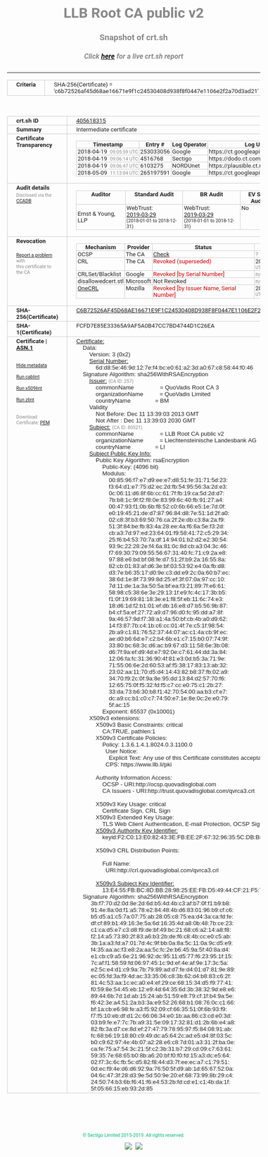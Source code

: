 # LLB Root CA public v2
### Snapshot of crt.sh
##### Click [here](https://crt.sh/?q=C6B72526AF45D68AE16671E9F1C24530408D938F8F0447E1106E2F2A70D3AD21) for a live crt.sh report

---
<!DOCTYPE HTML PUBLIC "-//W3C//DTD HTML 4.0 Transitional//EN">
<HTML>
<HEAD>
  <META http-equiv="Content-Type" content="text/html; charset=UTF-8">
  <TITLE>crt.sh | c6b72526af45d68ae16671e9f1c24530408d938f8f0447e1106e2f2a70d3ad21</TITLE>
  <META name="description" content="Free CT Log Certificate Search Tool from Sectigo (formerly Comodo CA)">
  <META name="keywords" content="crt.sh, CT, Certificate Transparency, Certificate Search, SSL Certificate, Sectigo, Comodo CA">
  <LINK href="//fonts.googleapis.com/css?family=Roboto+Mono|Roboto:400,400i,700,700i" rel="stylesheet">
  <STYLE type="text/css">
    a {
      white-space: nowrap;
    }
    body {
      color: #888888;
      font: 12pt Roboto, sans-serif;
      padding-top: 10px;
      text-align: center
    }
    form {
      margin: 0px
    }
    span {
      border-radius: 10px
    }
    span.heading {
      color: #888888;
      font: 12pt Roboto, sans-serif
    }
    span.title {
      background-color: #00B373;
      color: #FFFFFF;
      font: bold 18pt Roboto, sans-serif;
      padding: 0px 5px
    }
    span.text {
      color: #888888;
      font: 10pt Roboto, sans-serif
    }
    span.whiteongrey {
      background-color: #D9D9D6;
      color: #FFFFFF;
      font: bold 18pt Roboto, sans-serif;
      padding: 0px 5px
    }
    table {
      border-collapse: collapse;
      color: #222222;
      font: 10pt Roboto, sans-serif;
      margin-left: auto;
      margin-right: auto
    }
    table.options {
      border: none;
      margin-left: 10px
    }
    td, th {
      border: 1px solid #CCCCCC;
      padding: 0px 2px;
      text-align: left;
      vertical-align: top
    }
    td.outer, th.outer {
      border: 1px solid #CCCCCC;
      padding: 2px 20px;
      text-align: left
    }
    th.heading {
      color: #888888;
      font: bold italic 12pt Roboto, sans-serif;
      padding: 20px 0px 0px;
      text-align: center
    }
    th.options, td.options {
      border: none;
      vertical-align: middle
    }
    td.text {
      font: 10pt "Roboto Mono", sans-serif;
      padding: 2px 20px
    }
    td.heading {
      border: none;
      color: #888888;
      font: 12pt Roboto, sans-serif;
      padding-top: 20px;
      text-align: center
    }
    table.lint td, th {
      text-align: center
    }
    .button {
      background-color: #00B373;
      border-radius: 10px;
      color: #FFFFFF;
      font: bold 13pt Roboto, sans-serif
    }
    .copyright {
      font: 8pt Roboto, sans-serif;
      color: #00B373
    }
    .input {
      border: 1px solid #888888;
      font-weight: bold;
      text-align: center
    }
    .small {
      font: 8pt Roboto, sans-serif;
      color: #888888
    }
    .error {
      background-color: #FFDFDF;
      color: #CC0000;
      font-weight: bold
    }
    .fatal {
      background-color: #0000AA;
      color: #FFFFFF;
      font-weight: bold
    }
    .notice {
      background-color: #FFFFDF;
      color: #606000
    }
    .warning {
      background-color: #FFEFDF;
      color: #DF6000
    }
  </STYLE>
</HEAD>
<BODY>

<TABLE>
  <TR>
    <TH class="outer">Criteria</TH>
    <TD class="outer">SHA-256(Certificate) = 'c6b72526af45d68ae16671e9f1c24530408d938f8f0447e1106e2f2a70d3ad21'</TD>
  </TR>
</TABLE>
<BR>
<TABLE>
  <TR>
    <TH class="outer">crt.sh ID</TH>
    <TD class="outer"><A href="?id=405618315">405618315</A></TD>
  </TR>
  <TR>
    <TH class="outer">Summary</TH>
    <TD class="outer">Intermediate certificate</TD>
  </TR>
  <TR>
    <TH class="outer">Certificate<BR>Transparency</TH>
    <TD class="outer">
<TABLE class="options" style="margin-left:0px">
  <TR>
    <TH>Timestamp</TH>
    <TH>Entry #</TH>
    <TH>Log Operator</TH>
    <TH>Log URL</TH>
  </TR>
  <TR>
    <TD>2018-04-19&nbsp; <FONT class="small">09:05:59 UTC</FONT></TD>
    <TD>253033056</TD>
    <TD>Google</TD>
    <TD>https://ct.googleapis.com/rocketeer</TD>
  </TR>
  <TR>
    <TD>2018-04-19&nbsp; <FONT class="small">09:06:14 UTC</FONT></TD>
    <TD>4516768</TD>
    <TD>Sectigo</TD>
    <TD>https://dodo.ct.comodo.com</TD>
  </TR>
  <TR>
    <TD>2018-04-19&nbsp; <FONT class="small">09:06:47 UTC</FONT></TD>
    <TD>6103275</TD>
    <TD>NORDUnet</TD>
    <TD>https://plausible.ct.nordu.net</TD>
  </TR>
  <TR>
    <TD>2018-05-09&nbsp; <FONT class="small">11:13:04 UTC</FONT></TD>
    <TD>265197591</TD>
    <TD>Google</TD>
    <TD>https://ct.googleapis.com/pilot</TD>
  </TR>
</TABLE>
    </TD>
  </TR>
  <TR>
    <TH class="outer">Audit details<BR>
      <DIV class="small" style="padding-top:3px">Disclosed via the
        <A href="//ccadb-public.secure.force.com/mozilla/PublicAllIntermediateCerts" target="_blank">CCADB</A></DIV>
    </TH>
    <TD class="outer">
<TABLE class="options" style="margin-left:0px">
  <TR>
    <TH>Auditor</TH>
    <TH>Standard Audit</TH>
    <TH>BR Audit</TH>
    <TH>EV SSL Audit</TH>
    <TH>Documents</TH>
    <TH>CCADB</TH>
    <TH>Root Owner / Certificate</TH>
  </TR>
  <TR>
    <TD style="vertical-align:middle">Ernst & Young, LLP</TD>
    <TD>WebTrust:
      <A href="https://www.cpacanada.ca/generichandlers/CPACHandler.ashx?attachmentid=227627" target="_blank">2019-03-29</A>
      <BR><FONT style="font-size:8pt">(2018-01-01 to 2018-12-31)</FONT></TD>
    <TD>WebTrust:
      <A href="https://www.cpacanada.ca/generichandlers/CPACHandler.ashx?attachmentid=227628" target="_blank">2019-03-29</A>
      <BR><FONT style="font-size:8pt">(2018-01-01 to 2018-12-31)</FONT></TD>
    <TD>No    <TD>
      <A href="https://www.quovadisglobal.com/~/media/Files/Repository/QV_RCA1_RCA3_CPCPS_V4_25.ashx" target="blank">CP</A>
      <A href="https://www.quovadisglobal.com/~/media/Files/Repository/QV_RCA2_CPCPS_v2.5.ashx" target="blank">CPS</A>
    </TD>
    <TD><A href="//ccadb.force.com/0011J00001FCJEtQAP" target="_blank">0011J00001FCJEtQAP</A></TD>
    <TD><A href="/?id=6929">QuoVadis</A></TD>
  </TR>
</TABLE>
    </TD>
  </TR>
  <TR>
    <TH class="outer">Revocation<BR><BR>
      <DIV class="small" style="padding-top:3px"><A href="?id=405618315&opt=problemreporting">Report a problem</A> with<BR>this certificate to the CA</DIV></TH>
    <TD class="outer">
      <TABLE class="options" style="margin-left:0px">
        <TR>
          <TH>Mechanism</TH>
          <TH>Provider</TH>
          <TH>Status</TH>
          <TH>Revocation Date</TH>
          <TH>Last Observed in CRL</TH>
          <TH>Last Checked <SPAN style="color:#CC0000;vertical-align:middle;font-size:70%;font-weight:normal">(Error)</SPAN></TH>
        </TR>
        <TR>
          <TD>OCSP</TD>
          <TD>The CA</TD>
          <TD><A href="?id=405618315&opt=ocsp">Check</A></TD>
          <TD><SPAN style="color:#888888">?</SPAN></TD>
          <TD><SPAN style="color:#888888">n/a</SPAN></TD>
          <TD><SPAN style="color:#888888">?</SPAN></TD>
        </TR>
        <TR>
          <TD>CRL</TD>
          <TD>The CA</TD>
          <TD><SPAN style="color:#CC0000">Revoked (superseded)</SPAN></TD><TD>2018-04-13&nbsp; <FONT class="small">14:14:51 UTC</FONT></TD><TD>2019-10-02&nbsp; <FONT class="small">20:46:55 UTC</FONT></TD><TD>2019-12-04&nbsp; <FONT class="small">17:11:31 UTC</FONT></TD>
        </TR>
        <TR>
          <TD>CRLSet/Blacklist</TD>
          <TD>Google</TD>
          <TD><SPAN style="color:#CC0000">Revoked [by Serial Number]</SPAN></TD>
          <TD><SPAN style="color:#888888">n/a</SPAN></TD>
          <TD><SPAN style="color:#888888">n/a</SPAN></TD>
          <TD><SPAN style="color:#888888">n/a</SPAN></TD>
        </TR>
        <TR>
          <TD>disallowedcert.stl</TD>
          <TD>Microsoft</TD>
          <TD>Not Revoked</TD>
          <TD><SPAN style="color:#888888">n/a</SPAN></TD>
          <TD><SPAN style="color:#888888">n/a</SPAN></TD>
          <TD><SPAN style="color:#888888">n/a</SPAN></TD>
        </TR>
        <TR>
          <TD><A href="/mozilla-onecrl" target="_blank">OneCRL</A></TD>
          <TD>Mozilla</TD>
          <TD><SPAN style="color:#CC0000">Revoked [by Issuer Name, Serial Number]</SPAN></TD><TD>2018-05-01&nbsp; <FONT class="small">20:04:01 UTC</FONT></TD>
          <TD><SPAN style="color:#888888">n/a</SPAN></TD>
          <TD><SPAN style="color:#888888">n/a</SPAN></TD>
        </TR>
      </TABLE>
    </TD>
  </TR>
  <TR>
    <TH class="outer">SHA-256(Certificate)</TH>
    <TD class="outer"><A href="//censys.io/certificates/c6b72526af45d68ae16671e9f1c24530408d938f8f0447e1106e2f2a70d3ad21">C6B72526AF45D68AE16671E9F1C24530408D938F8F0447E1106E2F2A70D3AD21</A></TD>
  </TR>
  <TR>
    <TH class="outer">SHA-1(Certificate)</TH>
    <TD class="outer">FCFD7E85E33365A9AF5A0B47CC7BD4744D1C26EA</TD>
  </TR>
  <TR>
    <TH class="outer">Certificate | <A href="?asn1=405618315">ASN.1</A>
      <SPAN class="small"><BR>
      <BR><BR><A href="?id=405618315&opt=nometadata">Hide metadata</A>
      <BR><BR><A href="?id=405618315&opt=cablint">Run cablint</A>
      <BR><BR><A href="?id=405618315&opt=x509lint">Run x509lint</A>
      <BR><BR><A href="?id=405618315&opt=zlint">Run zlint</A>
      <BR><BR><BR>Download Certificate: <A href="?d=405618315">PEM</A>
      </SPAN>
    </TH>
    <TD class="text"><A href="?d=405618315">Certificate:</A><BR>&nbsp;&nbsp;&nbsp;&nbsp;Data:<BR>&nbsp;&nbsp;&nbsp;&nbsp;&nbsp;&nbsp;&nbsp;&nbsp;Version:&nbsp;3&nbsp;(0x2)<BR>&nbsp;&nbsp;&nbsp;&nbsp;&nbsp;&nbsp;&nbsp;&nbsp;<A href="?serial=6dd85e469d127ef4bce061a23da067c85844f046">Serial&nbsp;Number:</A><BR>&nbsp;&nbsp;&nbsp;&nbsp;&nbsp;&nbsp;&nbsp;&nbsp;&nbsp;&nbsp;&nbsp;&nbsp;6d:d8:5e:46:9d:12:7e:f4:bc:e0:61:a2:3d:a0:67:c8:58:44:f0:46<BR>&nbsp;&nbsp;&nbsp;&nbsp;Signature&nbsp;Algorithm:&nbsp;sha256WithRSAEncryption<BR>&nbsp;&nbsp;&nbsp;&nbsp;&nbsp;&nbsp;&nbsp;&nbsp;<A href="?caid=257">Issuer:</A> <SPAN class="small">(CA ID: 257)</SPAN><BR>&nbsp;&nbsp;&nbsp;&nbsp;&nbsp;&nbsp;&nbsp;&nbsp;&nbsp;&nbsp;&nbsp;&nbsp;commonName&nbsp;&nbsp;&nbsp;&nbsp;&nbsp;&nbsp;&nbsp;&nbsp;&nbsp;&nbsp;&nbsp;&nbsp;&nbsp;&nbsp;&nbsp;&nbsp;=&nbsp;QuoVadis&nbsp;Root&nbsp;CA&nbsp;3<BR>&nbsp;&nbsp;&nbsp;&nbsp;&nbsp;&nbsp;&nbsp;&nbsp;&nbsp;&nbsp;&nbsp;&nbsp;organizationName&nbsp;&nbsp;&nbsp;&nbsp;&nbsp;&nbsp;&nbsp;&nbsp;&nbsp;&nbsp;=&nbsp;QuoVadis&nbsp;Limited<BR>&nbsp;&nbsp;&nbsp;&nbsp;&nbsp;&nbsp;&nbsp;&nbsp;&nbsp;&nbsp;&nbsp;&nbsp;countryName&nbsp;&nbsp;&nbsp;&nbsp;&nbsp;&nbsp;&nbsp;&nbsp;&nbsp;&nbsp;&nbsp;&nbsp;&nbsp;&nbsp;&nbsp;=&nbsp;BM<BR>&nbsp;&nbsp;&nbsp;&nbsp;&nbsp;&nbsp;&nbsp;&nbsp;Validity<BR>&nbsp;&nbsp;&nbsp;&nbsp;&nbsp;&nbsp;&nbsp;&nbsp;&nbsp;&nbsp;&nbsp;&nbsp;Not&nbsp;Before:&nbsp;Dec&nbsp;11&nbsp;13:39:03&nbsp;2013&nbsp;GMT<BR>&nbsp;&nbsp;&nbsp;&nbsp;&nbsp;&nbsp;&nbsp;&nbsp;&nbsp;&nbsp;&nbsp;&nbsp;Not&nbsp;After&nbsp;:&nbsp;Dec&nbsp;11&nbsp;13:39:03&nbsp;2030&nbsp;GMT<BR>&nbsp;&nbsp;&nbsp;&nbsp;&nbsp;&nbsp;&nbsp;&nbsp;<A href="?caid=80521">Subject:</A> <SPAN class="small">(CA ID: 80521)</SPAN><BR>&nbsp;&nbsp;&nbsp;&nbsp;&nbsp;&nbsp;&nbsp;&nbsp;&nbsp;&nbsp;&nbsp;&nbsp;commonName&nbsp;&nbsp;&nbsp;&nbsp;&nbsp;&nbsp;&nbsp;&nbsp;&nbsp;&nbsp;&nbsp;&nbsp;&nbsp;&nbsp;&nbsp;&nbsp;=&nbsp;LLB&nbsp;Root&nbsp;CA&nbsp;public&nbsp;v2<BR>&nbsp;&nbsp;&nbsp;&nbsp;&nbsp;&nbsp;&nbsp;&nbsp;&nbsp;&nbsp;&nbsp;&nbsp;organizationName&nbsp;&nbsp;&nbsp;&nbsp;&nbsp;&nbsp;&nbsp;&nbsp;&nbsp;&nbsp;=&nbsp;Liechtensteinische&nbsp;Landesbank&nbsp;AG<BR>&nbsp;&nbsp;&nbsp;&nbsp;&nbsp;&nbsp;&nbsp;&nbsp;&nbsp;&nbsp;&nbsp;&nbsp;countryName&nbsp;&nbsp;&nbsp;&nbsp;&nbsp;&nbsp;&nbsp;&nbsp;&nbsp;&nbsp;&nbsp;&nbsp;&nbsp;&nbsp;&nbsp;=&nbsp;LI<BR>&nbsp;&nbsp;&nbsp;&nbsp;&nbsp;&nbsp;&nbsp;&nbsp;<A href="?spkisha256=2b208794f41711afec7f21d70df971f50d7fd3a2e2443af3046cc74c96dc0c51">Subject&nbsp;Public&nbsp;Key&nbsp;Info:</A><BR>&nbsp;&nbsp;&nbsp;&nbsp;&nbsp;&nbsp;&nbsp;&nbsp;&nbsp;&nbsp;&nbsp;&nbsp;Public&nbsp;Key&nbsp;Algorithm:&nbsp;rsaEncryption<BR>&nbsp;&nbsp;&nbsp;&nbsp;&nbsp;&nbsp;&nbsp;&nbsp;&nbsp;&nbsp;&nbsp;&nbsp;&nbsp;&nbsp;&nbsp;&nbsp;Public-Key:&nbsp;(4096&nbsp;bit)<BR>&nbsp;&nbsp;&nbsp;&nbsp;&nbsp;&nbsp;&nbsp;&nbsp;&nbsp;&nbsp;&nbsp;&nbsp;&nbsp;&nbsp;&nbsp;&nbsp;Modulus:<BR>&nbsp;&nbsp;&nbsp;&nbsp;&nbsp;&nbsp;&nbsp;&nbsp;&nbsp;&nbsp;&nbsp;&nbsp;&nbsp;&nbsp;&nbsp;&nbsp;&nbsp;&nbsp;&nbsp;&nbsp;00:85:96:f7:e7:d9:ee:e7:d8:51:fe:31:71:5d:23:<BR>&nbsp;&nbsp;&nbsp;&nbsp;&nbsp;&nbsp;&nbsp;&nbsp;&nbsp;&nbsp;&nbsp;&nbsp;&nbsp;&nbsp;&nbsp;&nbsp;&nbsp;&nbsp;&nbsp;&nbsp;f3:64:d1:e7:75:d2:ec:2d:fb:54:95:56:3a:2d:e3:<BR>&nbsp;&nbsp;&nbsp;&nbsp;&nbsp;&nbsp;&nbsp;&nbsp;&nbsp;&nbsp;&nbsp;&nbsp;&nbsp;&nbsp;&nbsp;&nbsp;&nbsp;&nbsp;&nbsp;&nbsp;0c:06:11:d6:8f:6b:cc:61:7f:fb:19:ca:5d:2d:d7:<BR>&nbsp;&nbsp;&nbsp;&nbsp;&nbsp;&nbsp;&nbsp;&nbsp;&nbsp;&nbsp;&nbsp;&nbsp;&nbsp;&nbsp;&nbsp;&nbsp;&nbsp;&nbsp;&nbsp;&nbsp;7b:b8:1c:9f:f2:f8:0e:83:99:6c:40:fb:91:27:a4:<BR>&nbsp;&nbsp;&nbsp;&nbsp;&nbsp;&nbsp;&nbsp;&nbsp;&nbsp;&nbsp;&nbsp;&nbsp;&nbsp;&nbsp;&nbsp;&nbsp;&nbsp;&nbsp;&nbsp;&nbsp;00:47:93:f1:0b:6b:f8:52:c0:6b:66:e5:1e:7d:0f:<BR>&nbsp;&nbsp;&nbsp;&nbsp;&nbsp;&nbsp;&nbsp;&nbsp;&nbsp;&nbsp;&nbsp;&nbsp;&nbsp;&nbsp;&nbsp;&nbsp;&nbsp;&nbsp;&nbsp;&nbsp;e0:19:45:21:de:d7:87:96:84:d8:7e:51:1d:2f:a0:<BR>&nbsp;&nbsp;&nbsp;&nbsp;&nbsp;&nbsp;&nbsp;&nbsp;&nbsp;&nbsp;&nbsp;&nbsp;&nbsp;&nbsp;&nbsp;&nbsp;&nbsp;&nbsp;&nbsp;&nbsp;02:c8:3f:b3:69:50:76:ca:2f:2e:db:c3:8a:2a:f9:<BR>&nbsp;&nbsp;&nbsp;&nbsp;&nbsp;&nbsp;&nbsp;&nbsp;&nbsp;&nbsp;&nbsp;&nbsp;&nbsp;&nbsp;&nbsp;&nbsp;&nbsp;&nbsp;&nbsp;&nbsp;51:3f:84:be:fb:83:4a:28:ee:4a:f6:6a:5e:f3:2d:<BR>&nbsp;&nbsp;&nbsp;&nbsp;&nbsp;&nbsp;&nbsp;&nbsp;&nbsp;&nbsp;&nbsp;&nbsp;&nbsp;&nbsp;&nbsp;&nbsp;&nbsp;&nbsp;&nbsp;&nbsp;cb:a3:7d:97:ed:23:64:01:f9:58:41:72:c5:29:34:<BR>&nbsp;&nbsp;&nbsp;&nbsp;&nbsp;&nbsp;&nbsp;&nbsp;&nbsp;&nbsp;&nbsp;&nbsp;&nbsp;&nbsp;&nbsp;&nbsp;&nbsp;&nbsp;&nbsp;&nbsp;25:f6:b4:53:70:7a:df:14:94:01:b2:d2:e2:30:54:<BR>&nbsp;&nbsp;&nbsp;&nbsp;&nbsp;&nbsp;&nbsp;&nbsp;&nbsp;&nbsp;&nbsp;&nbsp;&nbsp;&nbsp;&nbsp;&nbsp;&nbsp;&nbsp;&nbsp;&nbsp;93:9c:22:28:2e:f4:6a:81:0c:8d:cb:a3:04:3c:46:<BR>&nbsp;&nbsp;&nbsp;&nbsp;&nbsp;&nbsp;&nbsp;&nbsp;&nbsp;&nbsp;&nbsp;&nbsp;&nbsp;&nbsp;&nbsp;&nbsp;&nbsp;&nbsp;&nbsp;&nbsp;f7:69:30:79:09:55:56:67:31:40:fc:71:c9:2a:e8:<BR>&nbsp;&nbsp;&nbsp;&nbsp;&nbsp;&nbsp;&nbsp;&nbsp;&nbsp;&nbsp;&nbsp;&nbsp;&nbsp;&nbsp;&nbsp;&nbsp;&nbsp;&nbsp;&nbsp;&nbsp;97:88:e6:bd:bf:08:fe:d7:51:2f:b9:2a:16:55:8a:<BR>&nbsp;&nbsp;&nbsp;&nbsp;&nbsp;&nbsp;&nbsp;&nbsp;&nbsp;&nbsp;&nbsp;&nbsp;&nbsp;&nbsp;&nbsp;&nbsp;&nbsp;&nbsp;&nbsp;&nbsp;82:cb:01:83:af:d6:3e:bf:03:53:92:e4:0a:fb:d8:<BR>&nbsp;&nbsp;&nbsp;&nbsp;&nbsp;&nbsp;&nbsp;&nbsp;&nbsp;&nbsp;&nbsp;&nbsp;&nbsp;&nbsp;&nbsp;&nbsp;&nbsp;&nbsp;&nbsp;&nbsp;d3:7e:b6:35:17:d0:9e:c3:dd:e9:2c:0a:60:b7:ec:<BR>&nbsp;&nbsp;&nbsp;&nbsp;&nbsp;&nbsp;&nbsp;&nbsp;&nbsp;&nbsp;&nbsp;&nbsp;&nbsp;&nbsp;&nbsp;&nbsp;&nbsp;&nbsp;&nbsp;&nbsp;38:6d:1e:8f:73:99:8d:25:ef:3f:07:0a:97:cc:10:<BR>&nbsp;&nbsp;&nbsp;&nbsp;&nbsp;&nbsp;&nbsp;&nbsp;&nbsp;&nbsp;&nbsp;&nbsp;&nbsp;&nbsp;&nbsp;&nbsp;&nbsp;&nbsp;&nbsp;&nbsp;7d:11:de:1a:3a:50:5a:bf:ea:f3:21:89:7f:e6:61:<BR>&nbsp;&nbsp;&nbsp;&nbsp;&nbsp;&nbsp;&nbsp;&nbsp;&nbsp;&nbsp;&nbsp;&nbsp;&nbsp;&nbsp;&nbsp;&nbsp;&nbsp;&nbsp;&nbsp;&nbsp;58:98:c5:38:6e:3e:29:13:1f:e9:fc:4c:17:3b:b5:<BR>&nbsp;&nbsp;&nbsp;&nbsp;&nbsp;&nbsp;&nbsp;&nbsp;&nbsp;&nbsp;&nbsp;&nbsp;&nbsp;&nbsp;&nbsp;&nbsp;&nbsp;&nbsp;&nbsp;&nbsp;f1:0f:19:69:81:18:3e:e1:f8:5f:eb:11:6c:74:e3:<BR>&nbsp;&nbsp;&nbsp;&nbsp;&nbsp;&nbsp;&nbsp;&nbsp;&nbsp;&nbsp;&nbsp;&nbsp;&nbsp;&nbsp;&nbsp;&nbsp;&nbsp;&nbsp;&nbsp;&nbsp;18:d6:1d:f2:b1:01:ef:db:16:e8:d7:b5:56:9b:87:<BR>&nbsp;&nbsp;&nbsp;&nbsp;&nbsp;&nbsp;&nbsp;&nbsp;&nbsp;&nbsp;&nbsp;&nbsp;&nbsp;&nbsp;&nbsp;&nbsp;&nbsp;&nbsp;&nbsp;&nbsp;b4:cf:5a:ef:27:72:a9:d7:96:d0:fc:95:dd:a7:8f:<BR>&nbsp;&nbsp;&nbsp;&nbsp;&nbsp;&nbsp;&nbsp;&nbsp;&nbsp;&nbsp;&nbsp;&nbsp;&nbsp;&nbsp;&nbsp;&nbsp;&nbsp;&nbsp;&nbsp;&nbsp;9a:46:57:9d:f7:38:a1:4a:50:bf:cb:4b:a0:d9:62:<BR>&nbsp;&nbsp;&nbsp;&nbsp;&nbsp;&nbsp;&nbsp;&nbsp;&nbsp;&nbsp;&nbsp;&nbsp;&nbsp;&nbsp;&nbsp;&nbsp;&nbsp;&nbsp;&nbsp;&nbsp;14:f3:87:7b:c4:1b:c6:cc:01:4f:7e:c5:1f:98:54:<BR>&nbsp;&nbsp;&nbsp;&nbsp;&nbsp;&nbsp;&nbsp;&nbsp;&nbsp;&nbsp;&nbsp;&nbsp;&nbsp;&nbsp;&nbsp;&nbsp;&nbsp;&nbsp;&nbsp;&nbsp;2b:a9:c1:81:76:52:37:44:07:ac:c1:4a:cb:9f:ec:<BR>&nbsp;&nbsp;&nbsp;&nbsp;&nbsp;&nbsp;&nbsp;&nbsp;&nbsp;&nbsp;&nbsp;&nbsp;&nbsp;&nbsp;&nbsp;&nbsp;&nbsp;&nbsp;&nbsp;&nbsp;ae:d0:b6:6d:e7:c2:b4:6b:e1:c7:15:b0:07:74:9f:<BR>&nbsp;&nbsp;&nbsp;&nbsp;&nbsp;&nbsp;&nbsp;&nbsp;&nbsp;&nbsp;&nbsp;&nbsp;&nbsp;&nbsp;&nbsp;&nbsp;&nbsp;&nbsp;&nbsp;&nbsp;33:80:bc:68:3c:d6:ac:b9:67:d3:11:58:6e:3b:08:<BR>&nbsp;&nbsp;&nbsp;&nbsp;&nbsp;&nbsp;&nbsp;&nbsp;&nbsp;&nbsp;&nbsp;&nbsp;&nbsp;&nbsp;&nbsp;&nbsp;&nbsp;&nbsp;&nbsp;&nbsp;d6:7f:9a:ef:d9:4d:e7:92:0e:c7:61:44:dd:3a:84:<BR>&nbsp;&nbsp;&nbsp;&nbsp;&nbsp;&nbsp;&nbsp;&nbsp;&nbsp;&nbsp;&nbsp;&nbsp;&nbsp;&nbsp;&nbsp;&nbsp;&nbsp;&nbsp;&nbsp;&nbsp;12:06:fa:fc:31:36:90:4f:81:e3:0d:b5:3a:71:9e:<BR>&nbsp;&nbsp;&nbsp;&nbsp;&nbsp;&nbsp;&nbsp;&nbsp;&nbsp;&nbsp;&nbsp;&nbsp;&nbsp;&nbsp;&nbsp;&nbsp;&nbsp;&nbsp;&nbsp;&nbsp;71:55:06:6e:2d:60:53:af:f5:38:17:83:13:ab:32:<BR>&nbsp;&nbsp;&nbsp;&nbsp;&nbsp;&nbsp;&nbsp;&nbsp;&nbsp;&nbsp;&nbsp;&nbsp;&nbsp;&nbsp;&nbsp;&nbsp;&nbsp;&nbsp;&nbsp;&nbsp;23:02:aa:11:70:d5:d4:14:43:82:b8:37:fb:02:a9:<BR>&nbsp;&nbsp;&nbsp;&nbsp;&nbsp;&nbsp;&nbsp;&nbsp;&nbsp;&nbsp;&nbsp;&nbsp;&nbsp;&nbsp;&nbsp;&nbsp;&nbsp;&nbsp;&nbsp;&nbsp;34:70:f9:2c:0f:9a:8e:95:dd:13:84:d2:57:70:f6:<BR>&nbsp;&nbsp;&nbsp;&nbsp;&nbsp;&nbsp;&nbsp;&nbsp;&nbsp;&nbsp;&nbsp;&nbsp;&nbsp;&nbsp;&nbsp;&nbsp;&nbsp;&nbsp;&nbsp;&nbsp;12:65:75:0f:f5:32:fd:f5:c7:cc:e0:75:c1:2b:27:<BR>&nbsp;&nbsp;&nbsp;&nbsp;&nbsp;&nbsp;&nbsp;&nbsp;&nbsp;&nbsp;&nbsp;&nbsp;&nbsp;&nbsp;&nbsp;&nbsp;&nbsp;&nbsp;&nbsp;&nbsp;33:da:73:b6:30:b8:f1:42:70:54:00:aa:b3:cf:e7:<BR>&nbsp;&nbsp;&nbsp;&nbsp;&nbsp;&nbsp;&nbsp;&nbsp;&nbsp;&nbsp;&nbsp;&nbsp;&nbsp;&nbsp;&nbsp;&nbsp;&nbsp;&nbsp;&nbsp;&nbsp;dc:a9:cc:b1:c0:c7:74:50:e7:1e:8e:0c:2e:e0:79:<BR>&nbsp;&nbsp;&nbsp;&nbsp;&nbsp;&nbsp;&nbsp;&nbsp;&nbsp;&nbsp;&nbsp;&nbsp;&nbsp;&nbsp;&nbsp;&nbsp;&nbsp;&nbsp;&nbsp;&nbsp;5f:ac:15<BR>&nbsp;&nbsp;&nbsp;&nbsp;&nbsp;&nbsp;&nbsp;&nbsp;&nbsp;&nbsp;&nbsp;&nbsp;&nbsp;&nbsp;&nbsp;&nbsp;Exponent:&nbsp;65537&nbsp;(0x10001)<BR>&nbsp;&nbsp;&nbsp;&nbsp;&nbsp;&nbsp;&nbsp;&nbsp;X509v3&nbsp;extensions:<BR>&nbsp;&nbsp;&nbsp;&nbsp;&nbsp;&nbsp;&nbsp;&nbsp;&nbsp;&nbsp;&nbsp;&nbsp;X509v3&nbsp;Basic&nbsp;Constraints:&nbsp;critical<BR>&nbsp;&nbsp;&nbsp;&nbsp;&nbsp;&nbsp;&nbsp;&nbsp;&nbsp;&nbsp;&nbsp;&nbsp;&nbsp;&nbsp;&nbsp;&nbsp;CA:TRUE,&nbsp;pathlen:1<BR>&nbsp;&nbsp;&nbsp;&nbsp;&nbsp;&nbsp;&nbsp;&nbsp;&nbsp;&nbsp;&nbsp;&nbsp;X509v3&nbsp;Certificate&nbsp;Policies:&nbsp;<BR>&nbsp;&nbsp;&nbsp;&nbsp;&nbsp;&nbsp;&nbsp;&nbsp;&nbsp;&nbsp;&nbsp;&nbsp;&nbsp;&nbsp;&nbsp;&nbsp;Policy:&nbsp;1.3.6.1.4.1.8024.0.3.1100.0<BR>&nbsp;&nbsp;&nbsp;&nbsp;&nbsp;&nbsp;&nbsp;&nbsp;&nbsp;&nbsp;&nbsp;&nbsp;&nbsp;&nbsp;&nbsp;&nbsp;&nbsp;&nbsp;User&nbsp;Notice:<BR>&nbsp;&nbsp;&nbsp;&nbsp;&nbsp;&nbsp;&nbsp;&nbsp;&nbsp;&nbsp;&nbsp;&nbsp;&nbsp;&nbsp;&nbsp;&nbsp;&nbsp;&nbsp;&nbsp;&nbsp;Explicit&nbsp;Text:&nbsp;Any&nbsp;use&nbsp;of&nbsp;this&nbsp;Certificate&nbsp;constitutes&nbsp;acceptance&nbsp;of&nbsp;the&nbsp;LLB&nbsp;Certificate&nbsp;Policy&nbsp;/&nbsp;Certification&nbsp;Practice&nbsp;Statement.<BR>&nbsp;&nbsp;&nbsp;&nbsp;&nbsp;&nbsp;&nbsp;&nbsp;&nbsp;&nbsp;&nbsp;&nbsp;&nbsp;&nbsp;&nbsp;&nbsp;&nbsp;&nbsp;CPS:&nbsp;https://www.llb.li/pki<BR><BR>&nbsp;&nbsp;&nbsp;&nbsp;&nbsp;&nbsp;&nbsp;&nbsp;&nbsp;&nbsp;&nbsp;&nbsp;Authority&nbsp;Information&nbsp;Access:&nbsp;<BR>&nbsp;&nbsp;&nbsp;&nbsp;&nbsp;&nbsp;&nbsp;&nbsp;&nbsp;&nbsp;&nbsp;&nbsp;&nbsp;&nbsp;&nbsp;&nbsp;OCSP&nbsp;-&nbsp;URI:http://ocsp.quovadisglobal.com<BR>&nbsp;&nbsp;&nbsp;&nbsp;&nbsp;&nbsp;&nbsp;&nbsp;&nbsp;&nbsp;&nbsp;&nbsp;&nbsp;&nbsp;&nbsp;&nbsp;CA&nbsp;Issuers&nbsp;-&nbsp;URI:http://trust.quovadisglobal.com/qvrca3.crt<BR><BR>&nbsp;&nbsp;&nbsp;&nbsp;&nbsp;&nbsp;&nbsp;&nbsp;&nbsp;&nbsp;&nbsp;&nbsp;X509v3&nbsp;Key&nbsp;Usage:&nbsp;critical<BR>&nbsp;&nbsp;&nbsp;&nbsp;&nbsp;&nbsp;&nbsp;&nbsp;&nbsp;&nbsp;&nbsp;&nbsp;&nbsp;&nbsp;&nbsp;&nbsp;Certificate&nbsp;Sign,&nbsp;CRL&nbsp;Sign<BR>&nbsp;&nbsp;&nbsp;&nbsp;&nbsp;&nbsp;&nbsp;&nbsp;&nbsp;&nbsp;&nbsp;&nbsp;X509v3&nbsp;Extended&nbsp;Key&nbsp;Usage:&nbsp;<BR>&nbsp;&nbsp;&nbsp;&nbsp;&nbsp;&nbsp;&nbsp;&nbsp;&nbsp;&nbsp;&nbsp;&nbsp;&nbsp;&nbsp;&nbsp;&nbsp;TLS&nbsp;Web&nbsp;Client&nbsp;Authentication,&nbsp;E-mail&nbsp;Protection,&nbsp;OCSP&nbsp;Signing<BR>&nbsp;&nbsp;&nbsp;&nbsp;&nbsp;&nbsp;&nbsp;&nbsp;&nbsp;&nbsp;&nbsp;&nbsp;<A href="?ski=f2c013e082433efbee2f673296355cdbb8cb02d0">X509v3&nbsp;Authority&nbsp;Key&nbsp;Identifier:</A><BR>&nbsp;&nbsp;&nbsp;&nbsp;&nbsp;&nbsp;&nbsp;&nbsp;&nbsp;&nbsp;&nbsp;&nbsp;&nbsp;&nbsp;&nbsp;&nbsp;keyid:F2:C0:13:E0:82:43:3E:FB:EE:2F:67:32:96:35:5C:DB:B8:CB:02:D0<BR><BR>&nbsp;&nbsp;&nbsp;&nbsp;&nbsp;&nbsp;&nbsp;&nbsp;&nbsp;&nbsp;&nbsp;&nbsp;X509v3&nbsp;CRL&nbsp;Distribution&nbsp;Points:&nbsp;<BR><BR>&nbsp;&nbsp;&nbsp;&nbsp;&nbsp;&nbsp;&nbsp;&nbsp;&nbsp;&nbsp;&nbsp;&nbsp;&nbsp;&nbsp;&nbsp;&nbsp;Full&nbsp;Name:<BR>&nbsp;&nbsp;&nbsp;&nbsp;&nbsp;&nbsp;&nbsp;&nbsp;&nbsp;&nbsp;&nbsp;&nbsp;&nbsp;&nbsp;&nbsp;&nbsp;&nbsp;&nbsp;URI:http://crl.quovadisglobal.com/qvrca3.crl<BR><BR>&nbsp;&nbsp;&nbsp;&nbsp;&nbsp;&nbsp;&nbsp;&nbsp;&nbsp;&nbsp;&nbsp;&nbsp;<A href="?ski=13e455fbbc8dbb289825eefbd54944cf21f574f9">X509v3&nbsp;Subject&nbsp;Key&nbsp;Identifier:</A><BR>&nbsp;&nbsp;&nbsp;&nbsp;&nbsp;&nbsp;&nbsp;&nbsp;&nbsp;&nbsp;&nbsp;&nbsp;&nbsp;&nbsp;&nbsp;&nbsp;13:E4:55:FB:BC:8D:BB:28:98:25:EE:FB:D5:49:44:CF:21:F5:74:F9<BR>&nbsp;&nbsp;&nbsp;&nbsp;Signature&nbsp;Algorithm:&nbsp;sha256WithRSAEncryption<BR>&nbsp;&nbsp;&nbsp;&nbsp;&nbsp;&nbsp;&nbsp;&nbsp;&nbsp;3b:f7:70:d2:0d:8e:2d:6d:b5:4d:4b:c3:af:b7:0f:f1:b9:b8:<BR>&nbsp;&nbsp;&nbsp;&nbsp;&nbsp;&nbsp;&nbsp;&nbsp;&nbsp;91:4e:8a:0d:f1:a5:78:e2:84:48:4b:d6:83:01:96:b9:cf:c6:<BR>&nbsp;&nbsp;&nbsp;&nbsp;&nbsp;&nbsp;&nbsp;&nbsp;&nbsp;b5:d5:a1:c5:7a:07:75:ab:28:05:c8:75:ea:d4:3a:ca:fd:fe:<BR>&nbsp;&nbsp;&nbsp;&nbsp;&nbsp;&nbsp;&nbsp;&nbsp;&nbsp;df:cf:89:b1:49:16:3e:5a:6d:16:35:4d:a8:0b:48:7b:ce:23:<BR>&nbsp;&nbsp;&nbsp;&nbsp;&nbsp;&nbsp;&nbsp;&nbsp;&nbsp;c1:ca:d5:e7:c3:d8:f9:de:bf:49:bc:21:68:c6:a2:14:a8:f8:<BR>&nbsp;&nbsp;&nbsp;&nbsp;&nbsp;&nbsp;&nbsp;&nbsp;&nbsp;f2:14:a5:73:80:2f:83:a6:b3:2b:de:f6:c8:4b:cc:e0:c5:ab:<BR>&nbsp;&nbsp;&nbsp;&nbsp;&nbsp;&nbsp;&nbsp;&nbsp;&nbsp;3b:1a:a3:fd:a7:01:7d:4c:9f:bb:0a:8a:5c:11:0a:9c:d5:e9:<BR>&nbsp;&nbsp;&nbsp;&nbsp;&nbsp;&nbsp;&nbsp;&nbsp;&nbsp;f4:35:aa:ac:f3:e8:2a:aa:5c:fc:2e:b6:45:9a:5f:40:8a:d4:<BR>&nbsp;&nbsp;&nbsp;&nbsp;&nbsp;&nbsp;&nbsp;&nbsp;&nbsp;e1:cb:c9:a5:6e:21:96:92:dc:95:11:d5:77:f6:23:95:1f:15:<BR>&nbsp;&nbsp;&nbsp;&nbsp;&nbsp;&nbsp;&nbsp;&nbsp;&nbsp;7c:af:f1:58:59:fd:06:97:45:1c:9d:ef:4e:af:9e:17:3c:5a:<BR>&nbsp;&nbsp;&nbsp;&nbsp;&nbsp;&nbsp;&nbsp;&nbsp;&nbsp;e2:5c:e4:d1:c9:9a:7b:79:89:ad:d7:fe:d4:01:d7:81:9e:89:<BR>&nbsp;&nbsp;&nbsp;&nbsp;&nbsp;&nbsp;&nbsp;&nbsp;&nbsp;ec:05:fd:3a:f9:4d:ac:33:35:06:c8:3b:62:d4:b8:83:c6:2f:<BR>&nbsp;&nbsp;&nbsp;&nbsp;&nbsp;&nbsp;&nbsp;&nbsp;&nbsp;81:4c:53:aa:1c:ec:a0:e4:ef:29:ce:68:15:34:d5:f9:77:41:<BR>&nbsp;&nbsp;&nbsp;&nbsp;&nbsp;&nbsp;&nbsp;&nbsp;&nbsp;f0:59:8e:54:45:eb:12:e9:4d:64:35:6d:3b:38:32:9d:e8:e6:<BR>&nbsp;&nbsp;&nbsp;&nbsp;&nbsp;&nbsp;&nbsp;&nbsp;&nbsp;89:44:6b:7d:1d:ab:15:24:ab:51:59:e8:79:cf:1f:b4:9a:5e:<BR>&nbsp;&nbsp;&nbsp;&nbsp;&nbsp;&nbsp;&nbsp;&nbsp;&nbsp;f6:42:3e:a4:51:2a:b3:3a:e9:52:26:68:b1:08:76:0c:c1:66:<BR>&nbsp;&nbsp;&nbsp;&nbsp;&nbsp;&nbsp;&nbsp;&nbsp;&nbsp;bf:1a:cb:e6:98:fe:a3:f5:92:09:cf:66:35:51:0f:6b:93:f9:<BR>&nbsp;&nbsp;&nbsp;&nbsp;&nbsp;&nbsp;&nbsp;&nbsp;&nbsp;f7:f5:10:eb:df:d1:2c:66:06:34:e0:1b:aa:86:c3:cd:e0:3d:<BR>&nbsp;&nbsp;&nbsp;&nbsp;&nbsp;&nbsp;&nbsp;&nbsp;&nbsp;03:b9:fe:e7:7c:7b:a9:31:5e:09:17:32:81:d1:2b:6b:e4:a8:<BR>&nbsp;&nbsp;&nbsp;&nbsp;&nbsp;&nbsp;&nbsp;&nbsp;&nbsp;82:fb:3a:d7:ce:8d:ef:27:47:79:78:95:97:f5:84:08:91:ab:<BR>&nbsp;&nbsp;&nbsp;&nbsp;&nbsp;&nbsp;&nbsp;&nbsp;&nbsp;fc:68:b6:19:18:80:c9:49:dc:a5:64:2c:ad:e5:d4:8f:03:5c:<BR>&nbsp;&nbsp;&nbsp;&nbsp;&nbsp;&nbsp;&nbsp;&nbsp;&nbsp;b0:c9:62:97:4e:4b:07:a2:28:e6:c8:7d:01:a3:31:2f:ba:0e:<BR>&nbsp;&nbsp;&nbsp;&nbsp;&nbsp;&nbsp;&nbsp;&nbsp;&nbsp;ca:fe:75:a7:54:3c:21:5f:c2:3b:31:b7:29:cd:09:c7:63:61:<BR>&nbsp;&nbsp;&nbsp;&nbsp;&nbsp;&nbsp;&nbsp;&nbsp;&nbsp;59:35:7e:68:65:b0:8b:a6:20:bf:f0:f0:fd:15:a3:dc:e5:64:<BR>&nbsp;&nbsp;&nbsp;&nbsp;&nbsp;&nbsp;&nbsp;&nbsp;&nbsp;02:f7:3c:6c:fb:5c:d5:82:f8:44:d3:7f:ee:ec:a7:c1:79:51:<BR>&nbsp;&nbsp;&nbsp;&nbsp;&nbsp;&nbsp;&nbsp;&nbsp;&nbsp;0d:ec:f9:4e:d6:d6:92:9a:76:50:5f:d9:ab:1d:65:67:52:0a:<BR>&nbsp;&nbsp;&nbsp;&nbsp;&nbsp;&nbsp;&nbsp;&nbsp;&nbsp;04:6c:47:3f:28:d3:9e:5d:50:9e:20:ef:68:73:99:8b:29:c4:<BR>&nbsp;&nbsp;&nbsp;&nbsp;&nbsp;&nbsp;&nbsp;&nbsp;&nbsp;24:50:74:b3:6b:f6:41:f6:e4:53:2b:fd:cd:e1:c1:4b:da:1f:<BR>&nbsp;&nbsp;&nbsp;&nbsp;&nbsp;&nbsp;&nbsp;&nbsp;&nbsp;5f:05:66:15:eb:93:2d:85<BR>    </TD>
  </TR>
</TABLE>

  <BR><BR><BR>

  <P class="copyright">&copy; Sectigo Limited 2015-2019. All rights reserved.</P>
  <DIV>
    <A href="https://sectigo.com/"><IMG src="/sectigo_s.png"></A>
    &nbsp;<A href="https://github.com/crtsh"><IMG src="/GitHub-Mark-32px.png"></A>
  </DIV>
</BODY>
</HTML>
